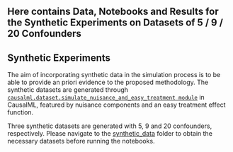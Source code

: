 ## Here contains Data, Notebooks and Results for the Synthetic Experiments on Datasets of 5 / 9 / 20 Confounders

## Synthetic Experiments

The aim of incorporating synthetic data in the simulation process is to be able to provide an priori evidence to the proposed methodology. The synthetic datasets are generated through [`causalml.dataset.simulate_nuisance_and_easy_treatment module`](https://causalml.readthedocs.io/en/latest/causalml.html#module-causalml.dataset) in CausalML, featured by nuisance components  and an easy treatment effect function.

Three synthetic datasets are generated with 5, 9 and 20 confounders, respectively. Please navigate to the [synthetic_data](./synthetic_data) folder to obtain the necessary datasets before running the notebooks.







